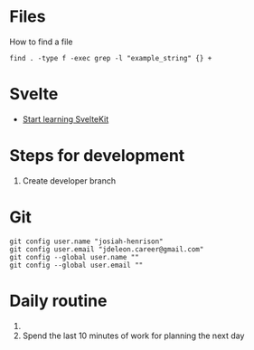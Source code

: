 # Files
How to find a file
```
find . -type f -exec grep -l "example_string" {} +
```
# Svelte
- [Start learning SvelteKit](https://kit.svelte.dev/docs/introduction)

# Steps for development

1. Create developer branch

# Git

```
git config user.name "josiah-henrison"
git config user.email "jdeleon.career@gmail.com"
git config --global user.name ""
git config --global user.email ""
```

# Daily routine

1. 
2. Spend the last 10 minutes of work for planning the next day